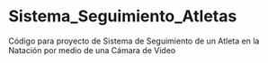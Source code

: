 # Sistema_Seguimiento_Atletas
Código para proyecto de Sistema de Seguimiento de un Atleta en la Natación por medio de una Cámara de Video
